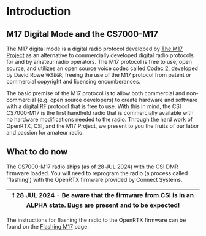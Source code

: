 # Introduction

## M17 Digital Mode and the CS7000-M17

The M17 digital mode is a digital radio protocol developed by 
[The M17 Project](https://m17project.org) as an alternative to commercially
developed digital radio protocols for and by amateur radio operators. The
M17 protocol is free to use, open source, and utilizes an open source voice
codec called [Codec 2](https://www.rowetel.com/wordpress/?page_id=452),
developed by David Rowe `VK5DGR`, freeing the use of the M17 protocol from
patent or commercial copyright and licensing encumberances.

The basic premise of the M17 protocol is to allow both commercial and
non-commercial (e.g. open source developers) to create hardware and
software with a digital RF protocol that is free to use. With this in mind,
the CSI CS7000-M17 is the first handheld radio that is commercially available
with no hardware modifications needed to the radio. Through the hard work of
OpenRTX, CSI, and the M17 Project, we present to you the fruits of our labor
and passion for amateur radio.

## What to do now

The CS7000-M17 radio ships (as of 28 JUL 2024) with the CSI DMR firmware loaded.
You will need to reprogram the radio (a process called 'flashing') with the
OpenRTX firmware provided by Connect Systems. 

| :exclamation: 28 JUL 2024 - Be aware that the firmware from CSI is in an ALPHA state. Bugs are present and to be expected! |
|----------------------------------------------------------------------------------------------------------------------------|

The instructions for flashing the radio to the OpenRTX firmware can be found on
the [Flashing M17](m17/flashing_m17.md) page.